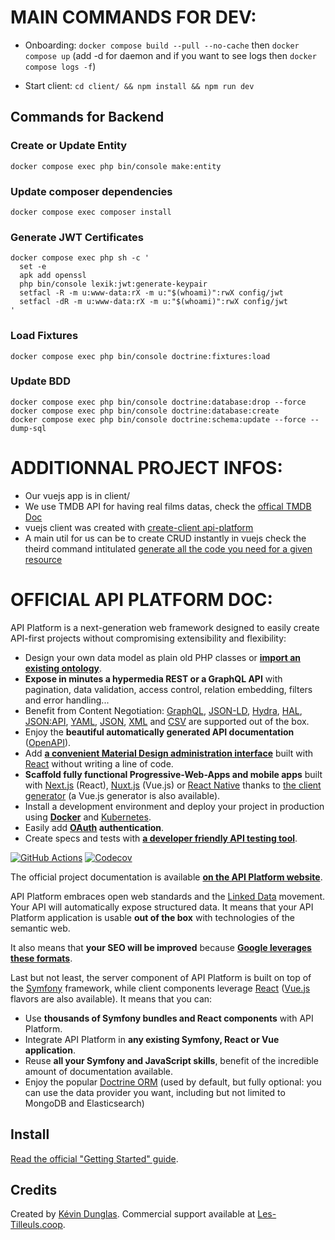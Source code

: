 # MAIN COMMANDS FOR DEV:

- Onboarding: `docker compose build --pull --no-cache` then `docker compose up` (add -d for daemon and if you want to see logs then `docker compose logs -f`)

- Start client: `cd client/ && npm install && npm run dev`

## Commands for Backend

### Create or Update Entity

```
docker compose exec php bin/console make:entity
```

### Update composer dependencies

```
docker compose exec composer install
```

### Generate JWT Certificates

```
docker compose exec php sh -c '
  set -e
  apk add openssl
  php bin/console lexik:jwt:generate-keypair
  setfacl -R -m u:www-data:rX -m u:"$(whoami)":rwX config/jwt
  setfacl -dR -m u:www-data:rX -m u:"$(whoami)":rwX config/jwt
'
```

### Load Fixtures

```
docker compose exec php bin/console doctrine:fixtures:load
```

### Update BDD

```
docker compose exec php bin/console doctrine:database:drop --force
docker compose exec php bin/console doctrine:database:create
docker compose exec php bin/console doctrine:schema:update --force --dump-sql
```

# ADDITIONNAL PROJECT INFOS:

- Our vuejs app is in client/
- We use TMDB API for having real films datas, check the [offical TMDB Doc](https://developers.themoviedb.org/3/getting-started/introduction)
- vuejs client was created with [create-client api-platform](https://api-platform.com/docs/create-client/vuejs/)
- A main util for us can be to create CRUD instantly in vuejs check the theird command intitulated [generate all the code you need for a given resource](https://api-platform.com/docs/create-client/vuejs/)

# OFFICIAL API PLATFORM DOC:

API Platform is a next-generation web framework designed to easily create API-first projects without compromising extensibility
and flexibility:

- Design your own data model as plain old PHP classes or [**import an existing ontology**](https://api-platform.com/docs/schema-generator).
- **Expose in minutes a hypermedia REST or a GraphQL API** with pagination, data validation, access control, relation embedding,
  filters and error handling...
- Benefit from Content Negotiation: [GraphQL](https://api-platform.com/docs/core/graphql/), [JSON-LD](https://json-ld.org), [Hydra](https://hydra-cg.com),
  [HAL](https://github.com/mikekelly/hal_specification/blob/master/hal_specification.md), [JSON:API](https://jsonapi.org/), [YAML](https://yaml.org/), [JSON](https://www.json.org/), [XML](https://www.w3.org/XML/) and [CSV](https://www.ietf.org/rfc/rfc4180.txt) are supported out of the box.
- Enjoy the **beautiful automatically generated API documentation** ([OpenAPI](https://api-platform.com/docs/core/openapi/)).
- Add [**a convenient Material Design administration interface**](https://api-platform.com/docs/admin) built with [React](https://reactjs.org/)
  without writing a line of code.
- **Scaffold fully functional Progressive-Web-Apps and mobile apps** built with [Next.js](https://api-platform.com/docs/client-generator/nextjs/) (React),
  [Nuxt.js](https://api-platform.com/docs/client-generator/nuxtjs/) (Vue.js) or [React Native](https://api-platform.com/docs/client-generator/react-native/)
  thanks to [the client generator](https://api-platform.com/docs/client-generator/) (a Vue.js generator is also available).
- Install a development environment and deploy your project in production using **[Docker](https://api-platform.com/docs/distribution)**
  and [Kubernetes](https://api-platform.com/docs/deployment/kubernetes).
- Easily add **[OAuth](https://oauth.net/) authentication**.
- Create specs and tests with **[a developer friendly API testing tool](https://api-platform.com/docs/distribution/testing/)**.

[![GitHub Actions](https://github.com/api-platform/core/workflows/CI/badge.svg)](https://github.com/api-platform/core/actions?workflow=CI)
[![Codecov](https://codecov.io/gh/api-platform/core/branch/master/graph/badge.svg)](https://codecov.io/gh/api-platform/core/branch/master)

The official project documentation is available **[on the API Platform website](https://api-platform.com)**.

API Platform embraces open web standards and the
[Linked Data](https://www.w3.org/standards/semanticweb/data) movement. Your API will automatically expose structured data.
It means that your API Platform application is usable **out of the box** with technologies of
the semantic web.

It also means that **your SEO will be improved** because **[Google leverages these formats](https://developers.google.com/search/docs/guides/intro-structured-data)**.

Last but not least, the server component of API Platform is built on top of the [Symfony](https://symfony.com) framework,
while client components leverage [React](https://reactjs.org/) ([Vue.js](https://vuejs.org/) flavors are also available).
It means that you can:

- Use **thousands of Symfony bundles and React components** with API Platform.
- Integrate API Platform in **any existing Symfony, React or Vue application**.
- Reuse **all your Symfony and JavaScript skills**, benefit of the incredible amount of documentation available.
- Enjoy the popular [Doctrine ORM](https://www.doctrine-project.org/projects/orm.html) (used by default, but fully optional:
  you can use the data provider you want, including but not limited to MongoDB and Elasticsearch)

## Install

[Read the official "Getting Started" guide](https://api-platform.com/docs/distribution).

## Credits

Created by [Kévin Dunglas](https://dunglas.fr). Commercial support available at [Les-Tilleuls.coop](https://les-tilleuls.coop).
